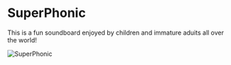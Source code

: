 # SuperPhonic

This is a fun soundboard enjoyed by children and immature aduits all over the world!

![SuperPhonic](https://user-images.githubusercontent.com/120612915/208267012-96111f47-56ec-4c6a-861d-13a2078492df.png)
